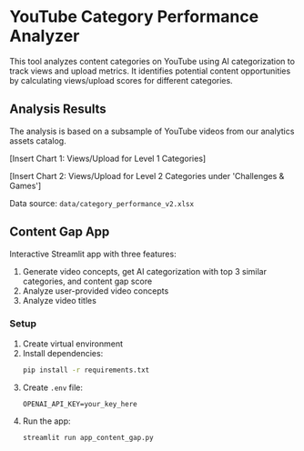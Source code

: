 # YouTube Category Performance Analyzer

This tool analyzes content categories on YouTube using AI categorization to track views and upload metrics. It identifies potential content opportunities by calculating views/upload scores for different categories.

## Analysis Results

The analysis is based on a subsample of YouTube videos from our analytics assets catalog.

[Insert Chart 1: Views/Upload for Level 1 Categories]

[Insert Chart 2: Views/Upload for Level 2 Categories under 'Challenges & Games']

Data source: `data/category_performance_v2.xlsx`

## Content Gap App

Interactive Streamlit app with three features:
1. Generate video concepts, get AI categorization with top 3 similar categories, and content gap score
2. Analyze user-provided video concepts
3. Analyze video titles

### Setup

1. Create virtual environment
2. Install dependencies:
   ```bash
   pip install -r requirements.txt
   ```
3. Create `.env` file:
   ```
   OPENAI_API_KEY=your_key_here
   ```
4. Run the app:
   ```bash
   streamlit run app_content_gap.py
   ```
